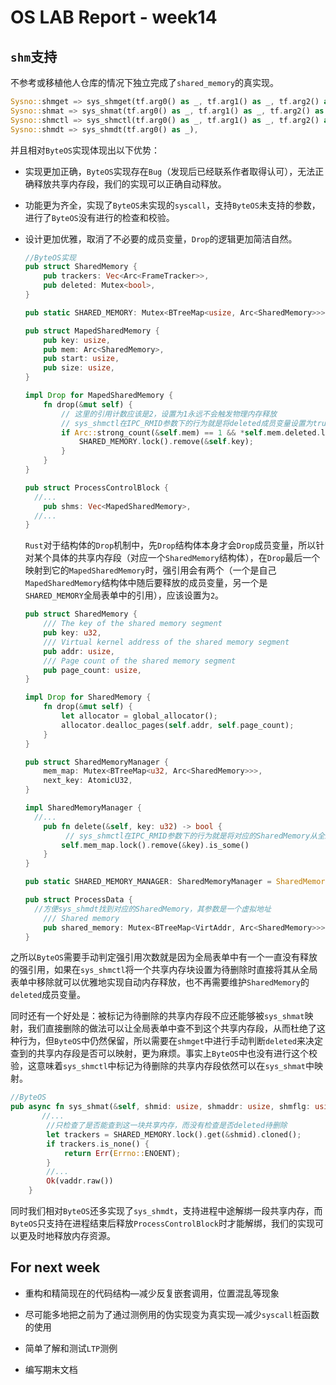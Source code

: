 # OS LAB Report - week14

## `shm`支持

不参考或移植他人仓库的情况下独立完成了`shared_memory`的真实现。

```rust
Sysno::shmget => sys_shmget(tf.arg0() as _, tf.arg1() as _, tf.arg2() as _),
Sysno::shmat => sys_shmat(tf.arg0() as _, tf.arg1() as _, tf.arg2() as _),
Sysno::shmctl => sys_shmctl(tf.arg0() as _, tf.arg1() as _, tf.arg2() as _),
Sysno::shmdt => sys_shmdt(tf.arg0() as _),
```

并且相对`ByteOS`实现体现出以下优势：

- 实现更加正确，`ByteOS`实现存在`Bug`（发现后已经联系作者取得认可），无法正确释放共享内存段，我们的实现可以正确自动释放。

- 功能更为齐全，实现了`ByteOS`未实现的`syscall`，支持`ByteOS`未支持的参数，进行了`ByteOS`没有进行的检查和校验。

- 设计更加优雅，取消了不必要的成员变量，`Drop`的逻辑更加简洁自然。

  ```rust
  //ByteOS实现
  pub struct SharedMemory {
      pub trackers: Vec<Arc<FrameTracker>>,
      pub deleted: Mutex<bool>,
  }
  
  pub static SHARED_MEMORY: Mutex<BTreeMap<usize, Arc<SharedMemory>>> = Mutex::new(BTreeMap::new());
  
  pub struct MapedSharedMemory {
      pub key: usize,
      pub mem: Arc<SharedMemory>,
      pub start: usize,
      pub size: usize,
  }
  
  impl Drop for MapedSharedMemory {
      fn drop(&mut self) {
          // 这里的引用计数应该是2，设置为1永远不会触发物理内存释放
          // sys_shmctl在IPC_RMID参数下的行为就是将deleted成员变量设置为true
          if Arc::strong_count(&self.mem) == 1 && *self.mem.deleted.lock() == true {
              SHARED_MEMORY.lock().remove(&self.key);
          }
      }
  }
  
  pub struct ProcessControlBlock {
  	//...
      pub shms: Vec<MapedSharedMemory>,
  	//...
  }
  
  
  ```

  `Rust`对于结构体的`Drop`机制中，先`Drop`结构体本身才会`Drop`成员变量，所以针对某个具体的共享内存段（对应一个`SharedMemory`结构体），在`Drop`最后一个映射到它的`MapedSharedMemory`时，强引用会有两个（一个是自己`MapedSharedMemory`结构体中随后要释放的成员变量，另一个是 `SHARED_MEMORY`全局表单中的引用），应该设置为`2`。

  ```rust
  pub struct SharedMemory {
      /// The key of the shared memory segment
      pub key: u32,
      /// Virtual kernel address of the shared memory segment
      pub addr: usize,
      /// Page count of the shared memory segment
      pub page_count: usize,
  }
  
  impl Drop for SharedMemory {
      fn drop(&mut self) {
          let allocator = global_allocator();
          allocator.dealloc_pages(self.addr, self.page_count);
      }
  }
  
  pub struct SharedMemoryManager {
      mem_map: Mutex<BTreeMap<u32, Arc<SharedMemory>>>,
      next_key: AtomicU32,
  }
  
  impl SharedMemoryManager {
  	//...
      pub fn delete(&self, key: u32) -> bool {
           // sys_shmctl在IPC_RMID参数下的行为就是将对应的SharedMemory从全局的SHARED_MEMORY_MANAGER中remove
          self.mem_map.lock().remove(&key).is_some()
      }
  }
  
  pub static SHARED_MEMORY_MANAGER: SharedMemoryManager = SharedMemoryManager::new();
  
  pub struct ProcessData {
  	//方便sys_shmdt找到对应的SharedMemory，其参数是一个虚拟地址
      /// Shared memory
      pub shared_memory: Mutex<BTreeMap<VirtAddr, Arc<SharedMemory>>>,
  }
  ```

之所以`ByteOS`需要手动判定强引用次数就是因为全局表单中有一个一直没有释放的强引用，如果在`sys_shmctl`将一个共享内存块设置为待删除时直接将其从全局表单中移除就可以优雅地实现自动内存释放，也不再需要维护`SharedMemory`的`deleted`成员变量。

同时还有一个好处是：被标记为待删除的共享内存段不应还能够被`sys_shmat`映射，我们直接删除的做法可以让全局表单中查不到这个共享内存段，从而杜绝了这种行为，但`ByteOS`中仍然保留，所以需要在`shmget`中进行手动判断`deleted`来决定查到的共享内存段是否可以映射，更为麻烦。事实上`ByteOS`中也没有进行这个校验，这意味着`sys_shmctl`中标记为待删除的共享内存段依然可以在`sys_shmat`中映射。

```rust
//ByteOS
pub async fn sys_shmat(&self, shmid: usize, shmaddr: usize, shmflg: usize) -> SysResult {
       //...
    	//只检查了是否能查到这一块共享内存，而没有检查是否deleted待删除
        let trackers = SHARED_MEMORY.lock().get(&shmid).cloned();
        if trackers.is_none() {
            return Err(Errno::ENOENT);
        }
		//...
        Ok(vaddr.raw())
    }

```

同时我们相对`ByteOS`还多实现了`sys_shmdt`，支持进程中途解绑一段共享内存，而`ByteOS`只支持在进程结束后释放`ProcessControlBlock`时才能解绑，我们的实现可以更及时地释放内存资源。

## For next week

- 重构和精简现在的代码结构—减少反复嵌套调用，位置混乱等现象

- 尽可能多地把之前为了通过测例用的伪实现变为真实现—减少`syscall`桩函数的使用

- 简单了解和测试`LTP`测例

- 编写期末文档

  
